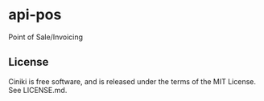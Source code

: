 api-pos
=======

Point of Sale/Invoicing

License
-------
Ciniki is free software, and is released under the terms of the MIT License. See LICENSE.md.
